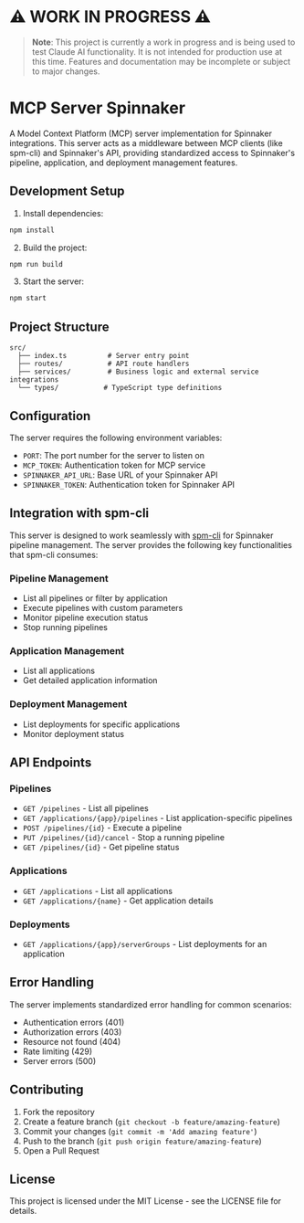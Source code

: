 # ⚠️ WORK IN PROGRESS ⚠️

> **Note**: This project is currently a work in progress and is being used to test Claude AI functionality. It is not intended for production use at this time. Features and documentation may be incomplete or subject to major changes.

# MCP Server Spinnaker

A Model Context Platform (MCP) server implementation for Spinnaker integrations. This server acts as a middleware between MCP clients (like spm-cli) and Spinnaker's API, providing standardized access to Spinnaker's pipeline, application, and deployment management features.

## Development Setup

1. Install dependencies:
```bash
npm install
```

2. Build the project:
```bash
npm run build
```

3. Start the server:
```bash
npm start
```

## Project Structure

```
src/
  ├── index.ts          # Server entry point
  ├── routes/           # API route handlers
  ├── services/         # Business logic and external service integrations
  └── types/           # TypeScript type definitions
```

## Configuration

The server requires the following environment variables:

- `PORT`: The port number for the server to listen on
- `MCP_TOKEN`: Authentication token for MCP service
- `SPINNAKER_API_URL`: Base URL of your Spinnaker API
- `SPINNAKER_TOKEN`: Authentication token for Spinnaker API

## Integration with spm-cli

This server is designed to work seamlessly with [spm-cli](https://github.com/dion-hagan/spm-cli) for Spinnaker pipeline management. The server provides the following key functionalities that spm-cli consumes:

### Pipeline Management
- List all pipelines or filter by application
- Execute pipelines with custom parameters
- Monitor pipeline execution status
- Stop running pipelines

### Application Management
- List all applications
- Get detailed application information

### Deployment Management
- List deployments for specific applications
- Monitor deployment status

## API Endpoints

### Pipelines
- `GET /pipelines` - List all pipelines
- `GET /applications/{app}/pipelines` - List application-specific pipelines
- `POST /pipelines/{id}` - Execute a pipeline
- `PUT /pipelines/{id}/cancel` - Stop a running pipeline
- `GET /pipelines/{id}` - Get pipeline status

### Applications
- `GET /applications` - List all applications
- `GET /applications/{name}` - Get application details

### Deployments
- `GET /applications/{app}/serverGroups` - List deployments for an application

## Error Handling

The server implements standardized error handling for common scenarios:
- Authentication errors (401)
- Authorization errors (403)
- Resource not found (404)
- Rate limiting (429)
- Server errors (500)

## Contributing

1. Fork the repository
2. Create a feature branch (`git checkout -b feature/amazing-feature`)
3. Commit your changes (`git commit -m 'Add amazing feature'`)
4. Push to the branch (`git push origin feature/amazing-feature`)
5. Open a Pull Request

## License

This project is licensed under the MIT License - see the LICENSE file for details.
